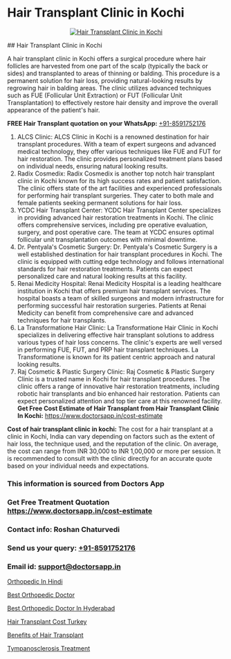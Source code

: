 # Hair Transplant Clinic in Kochi

<p align="center">
  <a href="https://doctorsapp.co.in/treatment/hair-transplant">
    <img src="https://doctorsapp.co.in/uploads/treatment_image/transplant.jpg" alt="Hair Transplant Clinic in Kochi">
  </a>
</p>
## Hair Transplant Clinic in Kochi

A hair transplant clinic in Kochi offers a surgical procedure where hair follicles are harvested from one part of the scalp (typically the back or sides) and transplanted to areas of thinning or balding. This procedure is a permanent solution for hair loss, providing natural-looking results by regrowing hair in balding areas. The clinic utilizes advanced techniques such as FUE (Follicular Unit Extraction) or FUT (Follicular Unit Transplantation) to effectively restore hair density and improve the overall appearance of the patient's hair.

**FREE Hair Transplant quotation on your WhatsApp:**  [+91-8591752176](https://api.whatsapp.com/send?phone=8591752176)

1) ALCS Clinic: ALCS Clinic in Kochi is a renowned destination for hair transplant procedures. With a team of expert surgeons and advanced medical technology, they offer various techniques like FUE and FUT for hair restoration. The clinic provides personalized treatment plans based on individual needs, ensuring natural looking results.
2) Radix Cosmedix: Radix Cosmedix is another top notch hair transplant clinic in Kochi known for its high success rates and patient satisfaction. The clinic offers state of the art facilities and experienced professionals for performing hair transplant surgeries. They cater to both male and female patients seeking permanent solutions for hair loss.
3) YCDC Hair Transplant Center: YCDC Hair Transplant Center specializes in providing advanced hair restoration treatments in Kochi. The clinic offers comprehensive services, including pre operative evaluation, surgery, and post operative care. The team at YCDC ensures optimal follicular unit transplantation outcomes with minimal downtime.
4) Dr. Pentyala's Cosmetic Surgery: Dr. Pentyala's Cosmetic Surgery is a well established destination for hair transplant procedures in Kochi. The clinic is equipped with cutting edge technology and follows international standards for hair restoration treatments. Patients can expect personalized care and natural looking results at this facility.
5) Renai Medicity Hospital: Renai Medicity Hospital is a leading healthcare institution in Kochi that offers premium hair transplant services. The hospital boasts a team of skilled surgeons and modern infrastructure for performing successful hair restoration surgeries. Patients at Renai Medicity can benefit from comprehensive care and advanced techniques for hair transplants.
6) La Transformatione Hair Clinic: La Transformatione Hair Clinic in Kochi specializes in delivering effective hair transplant solutions to address various types of hair loss concerns. The clinic's experts are well versed in performing FUE, FUT, and PRP hair transplant techniques. La Transformatione is known for its patient centric approach and natural looking results.
7) Raj Cosmetic & Plastic Surgery Clinic: Raj Cosmetic & Plastic Surgery Clinic is a trusted name in Kochi for hair transplant procedures. The clinic offers a range of innovative hair restoration treatments, including robotic hair transplants and bio enhanced hair restoration. Patients can expect personalized attention and top tier care at this renowned facility.
**Get Free Cost Estimate of Hair Transplant from Hair Transplant Clinic In Kochi:** https://www.doctorsapp.in/cost-estimate

**Cost of hair transplant clinic in kochi:**
The cost for a hair transplant at a clinic in Kochi, India can vary depending on factors such as the extent of hair loss, the technique used, and the reputation of the clinic. On average, the cost can range from INR 30,000 to INR 1,00,000 or more per session. It is recommended to consult with the clinic directly for an accurate quote based on your individual needs and expectations.

### This information is sourced from Doctors App 
### Get Free Treatment Quotation https://www.doctorsapp.in/cost-estimate
### Contact info: Roshan Chaturvedi 
### Send us your query: [+91-8591752176](https://api.whatsapp.com/send?phone=8591752176) 
### Email id: support@doctorsapp.in

[Orthopedic In Hindi](https://www.linkedin.com/pulse/orthopedic-hindi-doctorsapp-khulna-3a47e/?lipi=urn%3Ali%3Apage%3Ad_flagship3_publishing_published%3B6s0HL1EnS62Kk1Ppug3b7A%3D%3D)

[Best Orthopedic Doctor](https://www.linkedin.com/pulse/best-orthopedic-doctor-meniscus-tear-treatment-n2bfe?trackingId=O9rqWiNljOVbYXPwKVaq3A%3D%3D&lipi=urn%3Ali%3Apage%3Ad_flagship3_company_admin%3BYMgSyE7iTb6%2BgQ5kQEIvvw%3D%3D)

[Best Orthopedic Doctor In Hyderabad](https://medium.com/@vanshmehar12/best-orthopedic-doctor-in-hyderabad-c89ac751481d)

[Hair Transplant Cost Turkey](https://medium.com/@vanshmehar12/hair-transplant-cost-turkey-05dde29a091a)

[Benefits of Hair Transplant](https://doctors-apps.github.io/doctorsapp/benefits-of-hair-transplant)

[Tympanosclerosis Treatment](https://doctors-apps.github.io/doctorsapp/tympanosclerosis-treatment)

